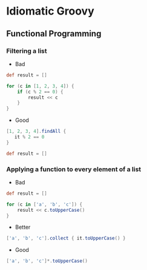 # Idiomatic Groovy

## Functional Programming

### Filtering a list

* Bad

```groovy
def result = []

for (c in [1, 2, 3, 4]) {
    if (c % 2 == 0) {
        result << c
    }
}
```

* Good 

```groovy
[1, 2, 3, 4].findAll {
   it % 2 == 0
}
```

```groovy
def result = []
```

### Applying a function to every element of a list

* Bad

```groovy
def result = []

for (c in ['a', 'b', 'c']) {
    result << c.toUpperCase()
}
```

* Better

```groovy
['a', 'b', 'c'].collect { it.toUpperCase() }
```

* Good

```groovy
['a', 'b', 'c']*.toUpperCase()
```
